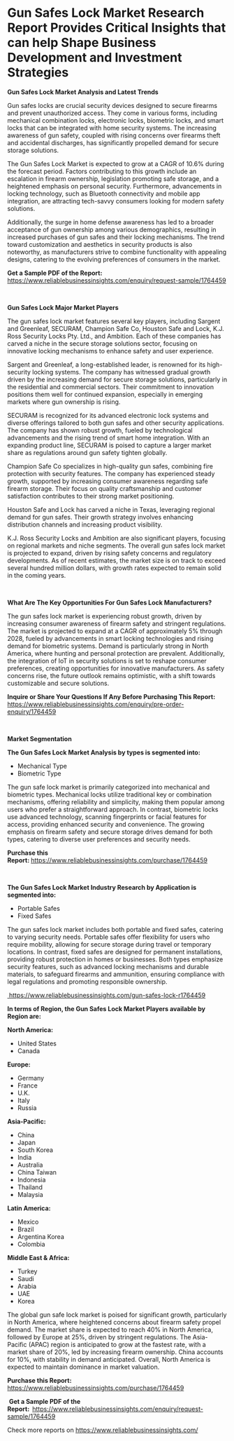 <p><h1>Gun Safes Lock Market Research Report Provides Critical Insights that can help Shape Business Development and Investment Strategies</h1></p><p><strong>Gun Safes Lock Market Analysis and Latest Trends</strong></p>
<p><p>Gun safes locks are crucial security devices designed to secure firearms and prevent unauthorized access. They come in various forms, including mechanical combination locks, electronic locks, biometric locks, and smart locks that can be integrated with home security systems. The increasing awareness of gun safety, coupled with rising concerns over firearms theft and accidental discharges, has significantly propelled demand for secure storage solutions.</p><p>The Gun Safes Lock Market is expected to grow at a CAGR of 10.6% during the forecast period. Factors contributing to this growth include an escalation in firearm ownership, legislation promoting safe storage, and a heightened emphasis on personal security. Furthermore, advancements in locking technology, such as Bluetooth connectivity and mobile app integration, are attracting tech-savvy consumers looking for modern safety solutions. </p><p>Additionally, the surge in home defense awareness has led to a broader acceptance of gun ownership among various demographics, resulting in increased purchases of gun safes and their locking mechanisms. The trend toward customization and aesthetics in security products is also noteworthy, as manufacturers strive to combine functionality with appealing designs, catering to the evolving preferences of consumers in the market.</p></p>
<p><strong>Get a Sample PDF of the Report:&nbsp;</strong> <a href="https://www.reliablebusinessinsights.com/enquiry/request-sample/1764459?utm_campaign=1996&utm_medium=2&utm_source=Github&utm_content=ia&utm_term=09022025&utm_id=gun-safes-lock">https://www.reliablebusinessinsights.com/enquiry/request-sample/1764459</a></p>
<p>&nbsp;</p>
<p><strong>Gun Safes Lock Major Market Players</strong></p>
<p><p>The gun safes lock market features several key players, including Sargent and Greenleaf, SECURAM, Champion Safe Co, Houston Safe and Lock, K.J. Ross Security Locks Pty. Ltd., and Ambition. Each of these companies has carved a niche in the secure storage solutions sector, focusing on innovative locking mechanisms to enhance safety and user experience.</p><p>Sargent and Greenleaf, a long-established leader, is renowned for its high-security locking systems. The company has witnessed gradual growth driven by the increasing demand for secure storage solutions, particularly in the residential and commercial sectors. Their commitment to innovation positions them well for continued expansion, especially in emerging markets where gun ownership is rising.</p><p>SECURAM is recognized for its advanced electronic lock systems and diverse offerings tailored to both gun safes and other security applications. The company has shown robust growth, fueled by technological advancements and the rising trend of smart home integration. With an expanding product line, SECURAM is poised to capture a larger market share as regulations around gun safety tighten globally.</p><p>Champion Safe Co specializes in high-quality gun safes, combining fire protection with security features. The company has experienced steady growth, supported by increasing consumer awareness regarding safe firearm storage. Their focus on quality craftsmanship and customer satisfaction contributes to their strong market positioning.</p><p>Houston Safe and Lock has carved a niche in Texas, leveraging regional demand for gun safes. Their growth strategy involves enhancing distribution channels and increasing product visibility.</p><p>K.J. Ross Security Locks and Ambition are also significant players, focusing on regional markets and niche segments. The overall gun safes lock market is projected to expand, driven by rising safety concerns and regulatory developments. As of recent estimates, the market size is on track to exceed several hundred million dollars, with growth rates expected to remain solid in the coming years.</p></p>
<p>&nbsp;</p>
<p><strong>What Are The Key Opportunities For Gun Safes Lock Manufacturers?</strong></p>
<p><p>The gun safes lock market is experiencing robust growth, driven by increasing consumer awareness of firearm safety and stringent regulations. The market is projected to expand at a CAGR of approximately 5% through 2028, fueled by advancements in smart locking technologies and rising demand for biometric systems. Demand is particularly strong in North America, where hunting and personal protection are prevalent. Additionally, the integration of IoT in security solutions is set to reshape consumer preferences, creating opportunities for innovative manufacturers. As safety concerns rise, the future outlook remains optimistic, with a shift towards customizable and secure solutions.</p></p>
<p><strong>Inquire or Share Your Questions If Any Before Purchasing This Report:</strong> <a href="https://www.reliablebusinessinsights.com/enquiry/pre-order-enquiry/1764459?utm_campaign=1996&utm_medium=2&utm_source=Github&utm_content=ia&utm_term=09022025&utm_id=gun-safes-lock">https://www.reliablebusinessinsights.com/enquiry/pre-order-enquiry/1764459</a></p>
<p>&nbsp;</p>
<p><strong>Market Segmentation</strong></p>
<p><strong>The Gun Safes Lock Market Analysis by types is segmented into:</strong></p>
<p><ul><li>Mechanical Type</li><li>Biometric Type</li></ul></p>
<p><p>The gun safe lock market is primarily categorized into mechanical and biometric types. Mechanical locks utilize traditional key or combination mechanisms, offering reliability and simplicity, making them popular among users who prefer a straightforward approach. In contrast, biometric locks use advanced technology, scanning fingerprints or facial features for access, providing enhanced security and convenience. The growing emphasis on firearm safety and secure storage drives demand for both types, catering to diverse user preferences and security needs.</p></p>
<p><strong>Purchase this Report:&nbsp;</strong><a href="https://www.reliablebusinessinsights.com/purchase/1764459?utm_campaign=1996&utm_medium=2&utm_source=Github&utm_content=ia&utm_term=09022025&utm_id=gun-safes-lock">https://www.reliablebusinessinsights.com/purchase/1764459</a></p>
<p>&nbsp;</p>
<p><strong>The Gun Safes Lock Market Industry Research by Application is segmented into:</strong></p>
<p><ul><li>Portable Safes</li><li>Fixed Safes</li></ul></p>
<p><p>The gun safes lock market includes both portable and fixed safes, catering to varying security needs. Portable safes offer flexibility for users who require mobility, allowing for secure storage during travel or temporary locations. In contrast, fixed safes are designed for permanent installations, providing robust protection in homes or businesses. Both types emphasize security features, such as advanced locking mechanisms and durable materials, to safeguard firearms and ammunition, ensuring compliance with legal regulations and promoting responsible ownership.</p></p>
<p><a href="https://www.reliablebusinessinsights.com/gun-safes-lock-r1764459?utm_campaign=1996&utm_medium=2&utm_source=Github&utm_content=ia&utm_term=09022025&utm_id=gun-safes-lock">&nbsp;https://www.reliablebusinessinsights.com/gun-safes-lock-r1764459</a></p>
<p><strong>In terms of Region, the Gun Safes Lock Market Players available by Region are:</strong></p>
<p>
    <p> <strong> North America: </strong>
        <ul>
            <li>United States</li>
            <li>Canada</li>
        </ul>
        </p> 
    <p> <strong> Europe: </strong>
        <ul>
            <li>Germany</li>
            <li>France</li>
            <li>U.K.</li>
            <li>Italy</li>
            <li>Russia</li>
        </ul>
        </p> 
    <p> <strong> Asia-Pacific: </strong>
        <ul>
            <li>China</li>
            <li>Japan</li>
            <li>South Korea</li>
            <li>India</li>
            <li>Australia</li>
            <li>China Taiwan</li>
            <li>Indonesia</li>
            <li>Thailand</li>
            <li>Malaysia</li>
        </ul>
        </p> 
    <p> <strong> Latin America: </strong>
        <ul>
            <li>Mexico</li>
            <li>Brazil</li>
            <li>Argentina Korea</li>
            <li>Colombia</li>
        </ul>
        </p> 
    <p> <strong> Middle East & Africa: </strong>
        <ul>
            <li>Turkey</li>
            <li>Saudi</li>
            <li>Arabia</li>
            <li>UAE</li>
            <li>Korea</li>
        </ul>
    </p>
    </p>
<p><p>The global gun safe lock market is poised for significant growth, particularly in North America, where heightened concerns about firearm safety propel demand. The market share is expected to reach 40% in North America, followed by Europe at 25%, driven by stringent regulations. The Asia-Pacific (APAC) region is anticipated to grow at the fastest rate, with a market share of 20%, led by increasing firearm ownership. China accounts for 10%, with stability in demand anticipated. Overall, North America is expected to maintain dominance in market valuation.</p></p>
<p><strong>Purchase this Report: </strong><a href="https://www.reliablebusinessinsights.com/purchase/1764459?utm_campaign=1996&utm_medium=2&utm_source=Github&utm_content=ia&utm_term=09022025&utm_id=gun-safes-lock">https://www.reliablebusinessinsights.com/purchase/1764459</a></p>
<p>&nbsp;<strong>Get a Sample PDF of the Report:&nbsp;&nbsp;</strong><a href="https://www.reliablebusinessinsights.com/enquiry/request-sample/1764459?utm_campaign=1996&utm_medium=2&utm_source=Github&utm_content=ia&utm_term=09022025&utm_id=gun-safes-lock">https://www.reliablebusinessinsights.com/enquiry/request-sample/1764459</a></p>
<p><strong></strong></p>
<p>Check more reports on <a href="https://www.reliablebusinessinsights.com/?utm_campaign=1996&utm_medium=2&utm_source=Github&utm_content=ia&utm_term=09022025&utm_id=gun-safes-lock">https://www.reliablebusinessinsights.com/</a></p>